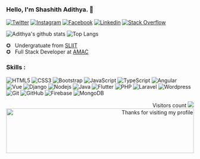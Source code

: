 ### Hello, I'm Shashith Adithya. 👋

[![Twitter](https://img.shields.io/badge/Twitter-222222?&style=flat-square&logo=instagram&logoColor=white&link=https://twitter.com/HbsAdithya)](https://twitter.com/HbsAdithya)
[![Instagram](https://img.shields.io/badge/Instagram-222222?&style=flat-square&logo=instagram&logoColor=white&link=https://www.instagram.com/___a_d_i_t_h_y_a__/)](https://www.instagram.com/___a_d_i_t_h_y_a__/)
[![Facebook](https://img.shields.io/badge/Facebook-222222?&style=flat-square&logo=facebook&logoColor=white&link=https://www.facebook.com/Prasad.Chathuranga.9710https://www.facebook.com/shashithadithyawijerathne/)](https://www.facebook.com/shashithadithyawijerathne/)
[![Linkedin](https://img.shields.io/badge/-LinkedIn-222222?style=flat-square&logo=Linkedin&logoColor=white&link=https://www.linkedin.com/in/shashith-adithya-876382182/)](https://www.linkedin.com/in/shashith-adithya-876382182/)
[![Stack Overflow](https://img.shields.io/badge/-Stack%20Overflow-222222?style=flat-square&logo=stack-overflow&logoColor=white&link=https://stackoverflow.com/users/12101570/hbs-adithya)](https://stackoverflow.com/users/12101570/hbs-adithya)

![Adithya's github stats](https://github-readme-stats.vercel.app/api?username=HbsAdithya&show_icons=true&hide_border=true)
![Top Langs](https://github-readme-stats.vercel.app/api/top-langs/?username=HbsAdithya&layout=compact)


✪   &nbsp; Undergratuate from [ SLIIT ](https://www.sliit.lk) <br/>
✪   &nbsp; Full Stack Developer at [ AMAC ](https://www.amac.lk/) <br/>


### Skills : <br/>
![HTML5](https://img.shields.io/badge/-HTML5-E34F26?style=flat-square&logo=html5&logoColor=white)
![CSS3](https://img.shields.io/badge/-CSS3-1572B6?style=flat-square&logo=css3)
![Bootstrap](https://img.shields.io/badge/-Bootstrap-563D7C?style=flat-square&logo=bootstrap)
![JavaScript](https://img.shields.io/badge/-JavaScript-black?style=flat-square&logo=javascript)
![TypeScript](https://img.shields.io/badge/-TypeScript-007ACC?style=flat-square&logo=typescript)
![Angular](https://img.shields.io/badge/-Angular-DD0031?style=flat-square&logo=angular)
![Vue](https://img.shields.io/badge/-Vuejs-black?style=flat-square&logo=vue)
![Django](https://img.shields.io/badge/-Django-black?style=flat-square&logo=django)
![Nodejs](https://img.shields.io/badge/-Nodejs-black?style=flat-square&logo=Node.js)
![Java](https://img.shields.io/badge/-Java-red?style=flat-square&logo=java)
![Flutter](https://img.shields.io/badge/-Flutter-02569B?style=flat-square&logo=flutter)
![PHP](https://img.shields.io/badge/PHP-black?style=flat-square&logo=php)
![Laravel](https://img.shields.io/badge/Laravel-black?style=flat-square&logo=laravel)
![Wordpress](https://img.shields.io/badge/Wordpress-1572B6?style=flat-square&logo=wordpress)
![Git](https://img.shields.io/badge/-Git-black?style=flat-square&logo=git)
![GitHub](https://img.shields.io/badge/-GitHub-181717?style=flat-square&logo=github)
![Firebase](https://img.shields.io/badge/Firebase-007ACC?style=flat-square&logo=firebase)
![MongoDB](https://img.shields.io/badge/-MongoDB-black?style=flat-square&logo=mongodb)
<br/>
<p align="right">Visitors count <img src="https://profile-counter.glitch.me/HbsAdithya/count.svg" />
  
  <img height="120" alt="Thanks for visiting my profile" width="100%" src="https://github.com/dibyendu415/dibyendu415/blob/master/marquee.svg" />
